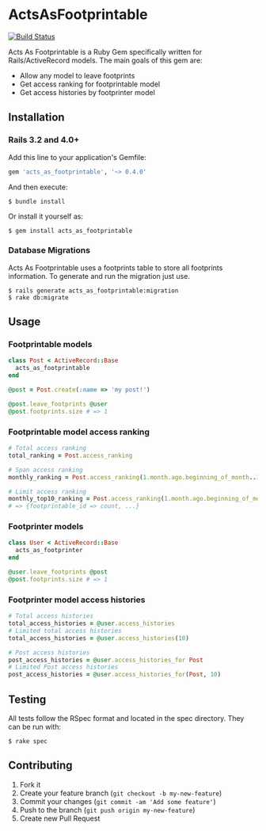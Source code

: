 # ActsAsFootprintable
[![Build Status](https://travis-ci.org/patorash/acts_as_footprintable.png)](https://travis-ci.org/patorash/acts_as_footprintable)

Acts As Footprintable is a Ruby Gem specifically written for Rails/ActiveRecord models.
The main goals of this gem are:

- Allow any model to leave footprints
- Get access ranking for footprintable model
- Get access histories by footprinter model


## Installation

### Rails 3.2 and 4.0+

Add this line to your application's Gemfile:

```ruby
gem 'acts_as_footprintable', '~> 0.4.0'
```

And then execute:

    $ bundle install

Or install it yourself as:

    $ gem install acts_as_footprintable

### Database Migrations

Acts As Footprintable uses a footprints table to store all footprints information.
To generate and run the migration just use.

    $ rails generate acts_as_footprintable:migration
    $ rake db:migrate

## Usage

### Footprintable models

```ruby
class Post < ActiveRecord::Base
  acts_as_footprintable
end

@post = Post.create(:name => 'my post!')

@post.leave_footprints @user
@post.footprints.size # => 1
```

### Footprintable model access ranking

```ruby
# Total access ranking
total_ranking = Post.access_ranking

# Span access ranking
monthly_ranking = Post.access_ranking(1.month.ago.beginning_of_month..1.month.ago.end_of_month)

# Limit access ranking
monthly_top10_ranking = Post.access_ranking(1.month.ago.beginning_of_month..1.month.ago.end_of_month, 10)
# => {footprintable_id => count, ...}
```

### Footprinter models

```ruby
class User < ActiveRecord::Base
  acts_as_footprinter
end

@user.leave_footprints @post
@post.footprints.size # => 1
```

### Footprinter model access histories

```ruby
# Total access histories
total_access_histories = @user.access_histories
# Limited total access histories
total_access_histories = @user.access_histories(10)

# Post access histories
post_access_histories = @user.access_histories_for Post
# Limited Post access histories
post_access_histories = @user.access_histories_for(Post, 10)
```

## Testing

All tests follow the RSpec format and located in the spec directory.
They can be run with:

    $ rake spec

## Contributing

1. Fork it
2. Create your feature branch (`git checkout -b my-new-feature`)
3. Commit your changes (`git commit -am 'Add some feature'`)
4. Push to the branch (`git push origin my-new-feature`)
5. Create new Pull Request
